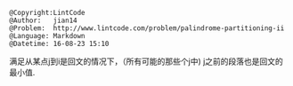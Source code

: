 ```
@Copyright:LintCode
@Author:   jian14
@Problem:  http://www.lintcode.com/problem/palindrome-partitioning-ii
@Language: Markdown
@Datetime: 16-08-23 15:10
```

满足从某点j到i是回文的情况下，（所有可能的那些个j中)
		j之前的段落也是回文的最小值.